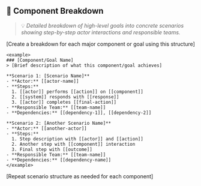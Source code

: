 ## 🧩 Component Breakdown
> 💡 *Detailed breakdown of high-level goals into concrete scenarios showing step-by-step actor interactions and responsible teams.*

[Create a breakdown for each major component or goal using this structure]

```
<example>
### [Component/Goal Name]
> [Brief description of what this component/goal achieves]

**Scenario 1: [Scenario Name]**
- **Actor:** [[actor-name]]
- **Steps:**
  1. [[actor]] performs [[action]] on [[component]]
  2. [[system]] responds with [[response]]
  3. [[actor]] completes [[final-action]]
- **Responsible Team:** [[team-name]]
- **Dependencies:** [[dependency-1]], [[dependency-2]]

**Scenario 2: [Another Scenario Name]**
- **Actor:** [[another-actor]]
- **Steps:**
  1. Step description with [[actor]] and [[action]]
  2. Another step with [[component]] interaction
  3. Final step with [[outcome]]
- **Responsible Team:** [[team-name]]
- **Dependencies:** [[dependency-name]]
</example>
```

[Repeat scenario structure as needed for each component]
